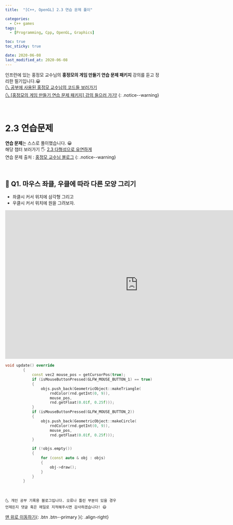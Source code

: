 ```yaml
---
title:  "[C++, OpenGL] 2.3 연습 문제 풀이" 

categories:
  - C++ games
tags:
  - [Programming, Cpp, OpenGL, Graphics]

toc: true
toc_sticky: true

date: 2020-06-08
last_modified_at: 2020-06-08
---
```


인프런에 있는 홍정모 교수님의 **홍정모의 게임 만들기 연습 문제 패키지** 강의를 듣고 정리한 필기입니다.😀   
[🌜 공부에 사용된 홍정모 교수님의 코드들 보러가기](https://github.com/jmhong-simulation/GameDevPracticePackage)   
[🌜 [홍정모의 게임 만들기 연습 문제 패키지] 강의 들으러 가기!](https://www.inflearn.com/course/c-2)
{: .notice--warning}

<br>

# 2.3 연습문제

**연습 문제**는 스스로 풀이했습니다. 😀       
해당 챕터 보러가기 🖐 [2.3 다형성으로 유연하게](https://ansohxxn.github.io/c++%20games/chapter2-3/)   
연습 문제 출처 : [홍정모 교수님 블로그](https://blog.naver.com/atelierjpro/221413483005)
{: .notice--warning}


<br>

## 🙋 Q1. 마우스 좌클, 우클에 따라 다른 모양 그리기
- 좌클시 커서 위치에 삼각형 그리고
- 우클시 커서 위치에 원을 그려보자.

<iframe width="851" height="477" src="https://www.youtube.com/embed/lX4-a24gQAQ" frameborder="0" allow="accelerometer; autoplay; encrypted-media; gyroscope; picture-in-picture" allowfullscreen></iframe>

```cpp
void update() override
		{
			const vec2 mouse_pos = getCursorPos(true);
			if (isMouseButtonPressed(GLFW_MOUSE_BUTTON_1) == true)
			{
				objs.push_back(GeometricObject::makeTriangle(
					rndColor(rnd.getInt(0, 9)),
					mouse_pos,
					rnd.getFloat(0.01f, 0.25f)));
			}
			if (isMouseButtonPressed(GLFW_MOUSE_BUTTON_2))
			{
				objs.push_back(GeometricObject::makeCircle(
					rndColor(rnd.getInt(0, 9)),
					mouse_pos,
					rnd.getFloat(0.01f, 0.25f)));
			}

			if (!objs.empty())
			{
				for (const auto & obj : objs)
				{
					obj->draw();
				}
			}
		}
```

<br>

    🌜 개인 공부 기록용 블로그입니다. 오류나 틀린 부분이 있을 경우 
    언제든지 댓글 혹은 메일로 지적해주시면 감사하겠습니다! 😄

[맨 위로 이동하기](#){: .btn .btn--primary }{: .align-right}
